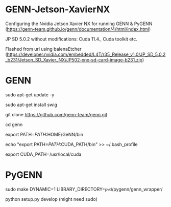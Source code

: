 # GENN-Jetson-XavierNX
Configuring the Nvidia Jetson Xavier NX for running GENN & PyGENN (https://genn-team.github.io/genn/documentation/4/html/index.html)

JP SD 5.0.2 without modifications:
Cuda 11.4., Cuda toolkit etc.

Flashed from url using balenaEtcher (https://developer.nvidia.com/embedded/L4T/r35_Release_v1.0/JP_SD_5.0.2_b231/Jetson_SD_Xavier_NX/JP502-xnx-sd-card-image-b231.zip)

# GENN
sudo apt-get update -y

sudo apt-get install swig

git clone https://github.com/genn-team/genn.git

cd genn

export PATH=$PATH:$HOME/GeNN/bin

echo "export PATH=$PATH:$CUDA_PATH/bin" >> ~/.bash_profile

export CUDA_PATH=/usr/local/cuda

# PyGENN

sudo make DYNAMIC=1 LIBRARY_DIRECTORY=`pwd`/pygenn/genn_wrapper/

python setup.py develop (might need sudo)
